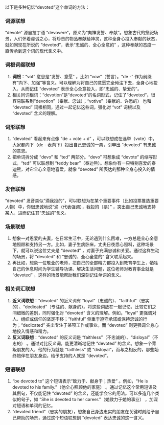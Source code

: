 以下是多种记忆“devoted”这个单词的方法：

### 词源联想
“devote” 源自拉丁语 “devovere”，原义为“向神发誓、奉献”。想象古代的祭祀场景，人们怀着虔诚之心，将珍贵的物品奉献给神灵，这种全身心投入奉献的状态，就如同现在所说的 “devoted”，表示“忠诚的、全心全意的” ，这种奉献的态度一直传承到这个词的现代含义中。

### 词根词缀联想
1. **词根**：“vot” 意思是“发誓、意愿” ，比如 “vow”（誓言）。“de -” 作为前缀有“向下、加强”等含义。可以理解为将自己的意愿完全倾注下去，全身心地投入，从而记住 “devoted” 表示全心全意投入，即“忠诚的、挚爱的”。
2. 相关同词根词：“devotion”是“devoted”的名词形式，记住了“devoted”，很容易联系到“devotion”（奉献、忠诚）；“votive”（奉献的、许愿的） 也和 “devoted” 词根相同，通过一起记忆这些词，强化对 “vot” 词根以及 “devoted” 含义的理解。

### 词形联想
1. “devoted” 看起来有点像 “de + vote + d” ，可以联想成在选举（vote）中，大家都向下（de - 表向下）投出自己忠诚的一票，引申出 “devoted” 有忠诚的意思。
2. 把单词拆分成 “devo” 和 “ted” 两部分。“devo” 可想象成 “devote” 的缩写形式，“ted” 可以联想到 “teddy bear”（泰迪熊）。想象你有一只特别喜爱的泰迪熊，对它全心全意地喜爱，就像 “devoted” 所表达的那种全身心投入的情感。

### 发音联想
“devoted” 发音类似“滴我投的”，可以联想为在某个重要事件（比如投票推选重要人物）中，你很忠诚地说“滴（代表强调），我投的（票）” ，突出自己忠诚地支持某人，进而记住其“忠诚的”含义。

### 场景联想
1. 想象一对恩爱的夫妻，在日常生活中，无论遇到什么困难，一方总是全心全意地照顾和支持另一方。比如，妻子生病卧床，丈夫日夜悉心照料，这种场景下，就可以说这位丈夫是 “devoted” ，对妻子充满忠诚和关爱。通过这样生动的场景，将 “devoted” 和 “忠诚的、全心全意的” 含义联系起来。
2. 再比如，想象一位敬业的老师，把自己的全部精力都投入到教育学生上，牺牲自己的休息时间为学生辅导功课、解决生活问题，这位老师对教育事业就是 “devoted” ，这样的场景能帮助我们深刻记住单词的含义。

### 相关词汇联想
1. **近义词联想**：“devoted” 的近义词有 “loyal”（忠诚的）、“faithful”（忠实的）、“dedicated”（专注的、献身的）。将这些词放在一起记忆，比较它们之间细微的差别，同时强化对 “devoted” 含义的理解。例如，“loyal” 更强调对人、组织或信仰的坚定不移；“faithful” 侧重于遵守承诺或保持忠诚的行为；“dedicated” 突出专注于某项工作或事业。而 “devoted” 则更强调全身心地投入情感和精力。
2. **反义词联想**：“devoted” 的反义词是 “faithless”（不忠诚的）、“disloyal”（不忠的） 。通过对比反义词，能更清晰地记住 “devoted” 的含义。想象一个背叛朋友的人，他的行为就是 “faithless” 或 “disloyal”，而与之相反的，那些始终陪伴在朋友身边，给予支持的人就是 “devoted”。

### 短语联想
1. “be devoted to” 这个短语表示“致力于、献身于；热爱” 。例如，“He is devoted to his family.”（他全心照顾他的家庭） 。通过记忆这个常用短语及其例句，不仅能记住 “devoted” 的含义，还能学会它的用法。可以多造几个类似的句子，如 “She is devoted to her career.”（她致力于她的事业） ，加深对短语和单词的记忆。
2. “devoted friend”（忠实的朋友），想象自己身边忠实的朋友在关键时刻给予自己帮助的场景，通过这个短语联想到 “devoted” 表达忠诚的这一含义。 